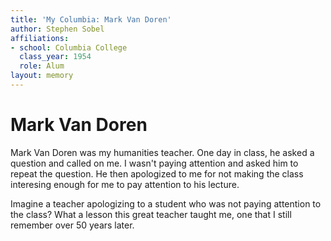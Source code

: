 ```yaml
---
title: 'My Columbia: Mark Van Doren'
author: Stephen Sobel
affiliations:
- school: Columbia College
  class_year: 1954
  role: Alum
layout: memory
---
```


# Mark Van Doren

Mark Van Doren was my humanities teacher.  One day in class, he asked a question and called on me.  I wasn't paying attention and asked him to repeat the question.  He then apologized to me for not making the class interesing enough for me to pay attention to his lecture.

Imagine a teacher apologizing to a student who was not paying attention to the class?  What a lesson this great teacher taught me, one that I still remember over 50 years later.
